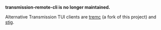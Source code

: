 **transmission-remote-cli is no longer maintained.**

Alternative Transmission TUI clients are
[tremc](https://github.com/troxor/tremc) (a fork of this project) and
[stig](https://github.com/rndusr/stig).
